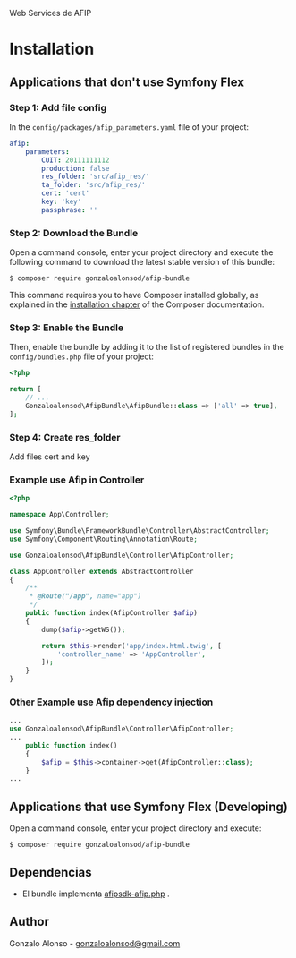Web Services de AFIP

Installation
============

Applications that don't use Symfony Flex
----------------------------------------

### Step 1: Add file config

In the `config/packages/afip_parameters.yaml` file of your project:

```yaml
afip:
    parameters:
        CUIT: 20111111112
        production: false
        res_folder: 'src/afip_res/'
        ta_folder: 'src/afip_res/'
        cert: 'cert'
        key: 'key'
        passphrase: ''


```

### Step 2: Download the Bundle

Open a command console, enter your project directory and execute the
following command to download the latest stable version of this bundle:

```console
$ composer require gonzaloalonsod/afip-bundle
```

This command requires you to have Composer installed globally, as explained
in the [installation chapter](https://getcomposer.org/doc/00-intro.md)
of the Composer documentation.

### Step 3: Enable the Bundle

Then, enable the bundle by adding it to the list of registered bundles
in the `config/bundles.php` file of your project:

```php
<?php

return [
    // ...
    Gonzaloalonsod\AfipBundle\AfipBundle::class => ['all' => true],
];

```

### Step 4: Create res_folder

Add files cert and key

### Example use Afip in Controller
```php
<?php

namespace App\Controller;

use Symfony\Bundle\FrameworkBundle\Controller\AbstractController;
use Symfony\Component\Routing\Annotation\Route;

use Gonzaloalonsod\AfipBundle\Controller\AfipController;

class AppController extends AbstractController
{
    /**
     * @Route("/app", name="app")
     */
    public function index(AfipController $afip)
    {
        dump($afip->getWS());

        return $this->render('app/index.html.twig', [
            'controller_name' => 'AppController',
        ]);
    }
}

```
### Other Example use Afip dependency injection
```php
...
use Gonzaloalonsod\AfipBundle\Controller\AfipController;
...
    public function index()
    {
        $afip = $this->container->get(AfipController::class);
    }
...
```

Applications that use Symfony Flex (Developing)
-----------------------------------------------

Open a command console, enter your project directory and execute:

```console
$ composer require gonzaloalonsod/afip-bundle
```


## Dependencias
- El bundle implementa [afipsdk-afip.php](https://github.com/afipsdk/afip.php) .

## Author
Gonzalo Alonso - gonzaloalonsod@gmail.com
